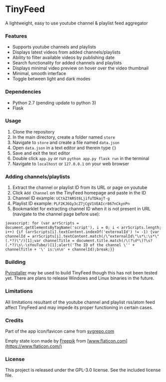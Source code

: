 # TinyFeed
A lightweight, easy to use youtube channel & playlist feed aggregator

### Features
- Supports youtube channels and playlists
- Displays latest videos from added channels/playlists
- Ability to filter available videos by publishing date
- Search functionality for added channels and playlists
- Displays minimal video preview on hover over the video thumbnail
- Minimal, smooth interface
- Toggle between light and dark modes

### Dependencies
- Python 2.7 (pending update to python 3)
- Flask

### Usage
1. Clone the repository
2. In the main directory, create a folder named `store`
3. Navigate to `store` and create a file named `data.json`
4. Open `data.json` in a text editor and therein type `{}`
5. Save and exit the text editor
6. Double click `app.py` or run `python app.py flask run` in the terminal
7. Navigate to `localhost` or `127.0.0.1` on your web browser

### Adding channels/playlists
1. Extract the channel or playlist ID from its URL or page on youtube
2. Click `Add Channel` on the TinyFeed homepage and paste in the ID
3. Channel ID example: `UCtkZ7ARSt6LjifuTDkajT-g`
4. Playlist ID example: `PLF2KJ6Gy3cZ7jCgV1VEAIcr867nCkynPn`
5. Bookmarklet for extracting channel ID when it is not present in URL (navigate to the channel page before use):
```
javascript: for (var arrScripts = document.getElementsByTagName('script'), i = 0; i < arrScripts.length; i++) {if (arrScripts[i].textContent.indexOf('externalId') != -1) {var channelId = arrScripts[i].textContent.match(/\"externalId\"\s*\:\s*\"(.*?)\"/)[1];var channelTitle = document.title.match(/\(?\d*\)?\s?(.*?)\s\-\sYouTube/)[1];alert('The ID of the channel \'' + channelTitle + '\' is:\n\n' + channelId);break;}}
```

### Building
[Pyinstaller](https://www.pyinstaller.org/) may be used to build TinyFeed though this has not been tested yet. There are plans to release Windows and Linux binaries in the future.

### Limitations
All limitations resultant of the youtube channel and playlist rss/atom feed affect TinyFeed and may impede its proper functioning in certain cases.

### Credits
Part of the app icon/favicon came from [svgrepo.com](https://www.svgrepo.com)

Empty state icon made by [Freepik](https://www.freepik.com) from [www.flaticon.com](https://www.flaticon.com/)

### License
This project is released under the GPL-3.0 license. See the included license file.
